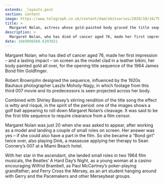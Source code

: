 ```yaml
--- 
extends: _layouts.post 
section: content 
image: https://www.telegraph.co.uk/content/dam/obituaries/2020/10/16/TELEMMGLPICT000241729233_trans_NvBQzQNjv4BqeZiqYh1M_n0AK-dWEps81b7JGY5aBQaDJHCasFlD4ks.jpeg?impolicy=logo-overlay 
title: > 
  Margaret Nolan, actress whose gold-painted body graced the title sequence of Goldfinger – obituary 
description: > 
  Margaret Nolan, who has died of cancer aged 76, made her first impression – and a lasting impact – on screen as the model clad in a leather bikini, her body painted gold all over, for the opening title sequence of the 1964 James Bond film Goldfinger.Robert Brownjohn designed the sequence, influenced by the 1920s Bauhaus photographer Laszlo Moholy-Nagy, in which footage from this third 007 movie and its predecessors is seen projected across her body.It was said to be the first title sequence to require clearance from a film censor.Margaret Nolan was just 20 when she was asked to appear, after working as a model and landing a couple of small roles on screen.So she became a “Bond girl” twice over, also playing Dink, a masseuse applying her therapy to Sean Connery’s 007 at a Miami Beach hotel. 
date: 1603096560.6293921 
--- 
```

<div><p>Margaret Nolan, who has died of cancer aged 76, made her first impression &#8211; and a lasting impact &#8211; on screen as the model clad in a leather bikini, her body painted gold all over, for the opening title sequence of the 1964 James Bond film Goldfinger.</p>
<p>Robert Brownjohn designed the sequence, influenced by the 1920s Bauhaus photographer Laszlo Moholy-Nagy, in which footage from this third 007 movie and its predecessors is seen projected across her body.</p>
<p>Combined with Shirley Bassey&#8217;s stirring rendition of the title song the effect is witty and risqu&#233;, in the spirit of the period: one of the images shows a golf ball appearing to roll down Margaret Nolan&#8217;s cleavage. It was said to be the first title sequence to require clearance from a film censor.</p>
<p>Margaret Nolan was just 20 when she was asked to appear, after working as a model and landing a couple of small roles on screen. Her answer was yes &#8211; if she could also have a part in the film. So she became a &#8220;Bond girl&#8221; twice over, also playing Dink, a masseuse applying her therapy to Sean Connery&#8217;s 007 at a Miami Beach hotel.</p>
<p>With her star in the ascendant, she landed small roles in two 1964 film musicals, the Beatles&#8217; A Hard Day&#8217;s Night, as a young woman at a casino encouraging Wilfrid Brambell, as Paul McCartney&#8217;s poker-playing grandfather; and Ferry Cross the Mersey, as an art student hanging around with Gerry and the Pacemakers and other Merseybeat groups.</p>
</div>